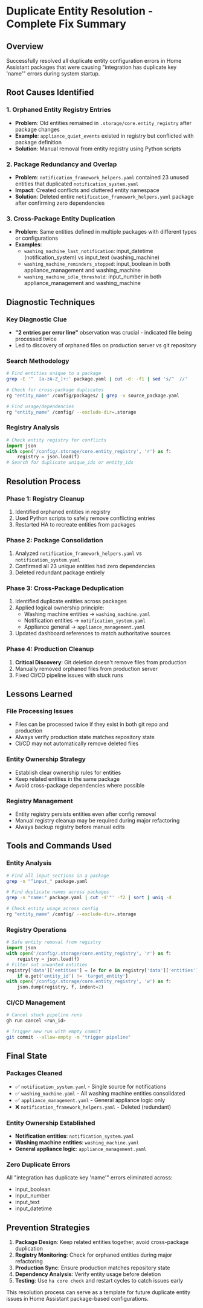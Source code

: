 # Duplicate Entity Resolution - Complete Fix Summary

## Overview
Successfully resolved all duplicate entity configuration errors in Home Assistant packages that were causing "integration has duplicate key 'name'" errors during system startup.

## Root Causes Identified

### 1. Orphaned Entity Registry Entries
- **Problem**: Old entities remained in `.storage/core.entity_registry` after package changes
- **Example**: `appliance_quiet_events` existed in registry but conflicted with package definition
- **Solution**: Manual removal from entity registry using Python scripts

### 2. Package Redundancy and Overlap
- **Problem**: `notification_framework_helpers.yaml` contained 23 unused entities that duplicated `notification_system.yaml`
- **Impact**: Created conflicts and cluttered entity namespace
- **Solution**: Deleted entire `notification_framework_helpers.yaml` package after confirming zero dependencies

### 3. Cross-Package Entity Duplication
- **Problem**: Same entities defined in multiple packages with different types or configurations
- **Examples**:
  - `washing_machine_last_notification`: input_datetime (notification_system) vs input_text (washing_machine)
  - `washing_machine_reminders_stopped`: input_boolean in both appliance_management and washing_machine
  - `washing_machine_idle_threshold`: input_number in both appliance_management and washing_machine

## Diagnostic Techniques

### Key Diagnostic Clue
- **"2 entries per error line"** observation was crucial - indicated file being processed twice
- Led to discovery of orphaned files on production server vs git repository

### Search Methodology
```bash
# Find entities unique to a package
grep -E '^  [a-zA-Z_]+:' package.yaml | cut -d: -f1 | sed 's/^  //'

# Check for cross-package duplicates
rg "entity_name" /config/packages/ | grep -v source_package.yaml

# Find usage/dependencies
rg "entity_name" /config/ --exclude-dir=.storage
```

### Registry Analysis
```python
# Check entity registry for conflicts
import json
with open('/config/.storage/core.entity_registry', 'r') as f:
    registry = json.load(f)
# Search for duplicate unique_ids or entity_ids
```

## Resolution Process

### Phase 1: Registry Cleanup
1. Identified orphaned entities in registry
2. Used Python scripts to safely remove conflicting entries
3. Restarted HA to recreate entities from packages

### Phase 2: Package Consolidation
1. Analyzed `notification_framework_helpers.yaml` vs `notification_system.yaml`
2. Confirmed all 23 unique entities had zero dependencies
3. Deleted redundant package entirely

### Phase 3: Cross-Package Deduplication
1. Identified duplicate entities across packages
2. Applied logical ownership principle:
   - Washing machine entities → `washing_machine.yaml`
   - Notification entities → `notification_system.yaml`
   - Appliance general → `appliance_management.yaml`
3. Updated dashboard references to match authoritative sources

### Phase 4: Production Cleanup
1. **Critical Discovery**: Git deletion doesn't remove files from production
2. Manually removed orphaned files from production server
3. Fixed CI/CD pipeline issues with stuck runs

## Lessons Learned

### File Processing Issues
- Files can be processed twice if they exist in both git repo and production
- Always verify production state matches repository state
- CI/CD may not automatically remove deleted files

### Entity Ownership Strategy
- Establish clear ownership rules for entities
- Keep related entities in the same package
- Avoid cross-package dependencies where possible

### Registry Management
- Entity registry persists entities even after config removal
- Manual registry cleanup may be required during major refactoring
- Always backup registry before manual edits

## Tools and Commands Used

### Entity Analysis
```bash
# Find all input sections in a package
grep -n "^input_" package.yaml

# Find duplicate names across packages
grep -n "name:" package.yaml | cut -d'"' -f2 | sort | uniq -d

# Check entity usage across config
rg "entity_name" /config/ --exclude-dir=.storage
```

### Registry Operations
```python
# Safe entity removal from registry
import json
with open('/config/.storage/core.entity_registry', 'r') as f:
    registry = json.load(f)
# Filter out unwanted entities
registry['data']['entities'] = [e for e in registry['data']['entities'] 
    if e.get('entity_id') != 'target_entity']
with open('/config/.storage/core.entity_registry', 'w') as f:
    json.dump(registry, f, indent=2)
```

### CI/CD Management
```bash
# Cancel stuck pipeline runs
gh run cancel <run_id>

# Trigger new run with empty commit
git commit --allow-empty -m "trigger pipeline"
```

## Final State

### Packages Cleaned
- ✅ `notification_system.yaml` - Single source for notifications
- ✅ `washing_machine.yaml` - All washing machine entities consolidated
- ✅ `appliance_management.yaml` - General appliance logic only
- ❌ `notification_framework_helpers.yaml` - Deleted (redundant)

### Entity Ownership Established
- **Notification entities**: `notification_system.yaml`
- **Washing machine entities**: `washing_machine.yaml`  
- **General appliance logic**: `appliance_management.yaml`

### Zero Duplicate Errors
All "integration has duplicate key 'name'" errors eliminated across:
- input_boolean
- input_number
- input_text
- input_datetime

## Prevention Strategies

1. **Package Design**: Keep related entities together, avoid cross-package duplication
2. **Registry Monitoring**: Check for orphaned entities during major refactoring
3. **Production Sync**: Ensure production matches repository state
4. **Dependency Analysis**: Verify entity usage before deletion
5. **Testing**: Use `ha core check` and restart cycles to catch issues early

This resolution process can serve as a template for future duplicate entity issues in Home Assistant package-based configurations.